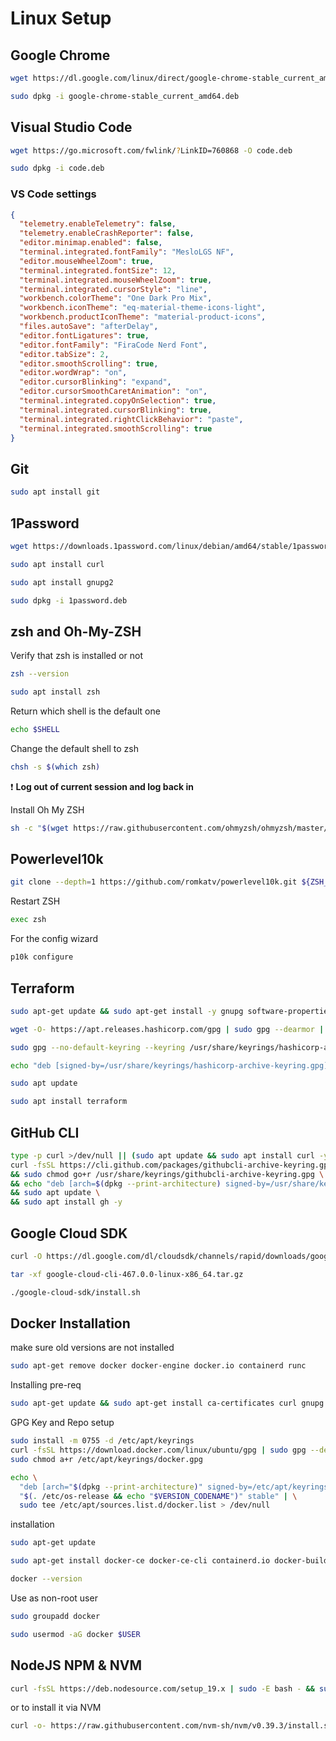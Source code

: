 # Linux Setup

## Google Chrome
```bash
wget https://dl.google.com/linux/direct/google-chrome-stable_current_amd64.deb
```
```bash
sudo dpkg -i google-chrome-stable_current_amd64.deb
```

## Visual Studio Code

```bash
wget https://go.microsoft.com/fwlink/?LinkID=760868 -O code.deb
```

```bash
sudo dpkg -i code.deb
```

### VS Code settings

```JSON
{
  "telemetry.enableTelemetry": false,
  "telemetry.enableCrashReporter": false,
  "editor.minimap.enabled": false,
  "terminal.integrated.fontFamily": "MesloLGS NF",
  "editor.mouseWheelZoom": true,
  "terminal.integrated.fontSize": 12,
  "terminal.integrated.mouseWheelZoom": true,
  "terminal.integrated.cursorStyle": "line",
  "workbench.colorTheme": "One Dark Pro Mix",
  "workbench.iconTheme": "eq-material-theme-icons-light",
  "workbench.productIconTheme": "material-product-icons",
  "files.autoSave": "afterDelay",
  "editor.fontLigatures": true,
  "editor.fontFamily": "FiraCode Nerd Font",
  "editor.tabSize": 2,
  "editor.smoothScrolling": true,
  "editor.wordWrap": "on",
  "editor.cursorBlinking": "expand",
  "editor.cursorSmoothCaretAnimation": "on",
  "terminal.integrated.copyOnSelection": true,
  "terminal.integrated.cursorBlinking": true,
  "terminal.integrated.rightClickBehavior": "paste",
  "terminal.integrated.smoothScrolling": true
}
```

## Git

```bash
sudo apt install git
```

## 1Password

```bash
wget https://downloads.1password.com/linux/debian/amd64/stable/1password-latest.deb -O 1password.deb
```

```bash
sudo apt install curl
```

```bash
sudo apt install gnupg2
```

```bash
sudo dpkg -i 1password.deb
```

## zsh and Oh-My-ZSH

Verify that zsh is installed or not

```bash
zsh --version 
```

```bash
sudo apt install zsh
```

Return which shell is the default one

```bash
echo $SHELL 
```

Change the default shell to zsh

```bash
chsh -s $(which zsh) 
```

:exclamation: **Log out of current session and log back in**

Install Oh My ZSH

```bash
sh -c "$(wget https://raw.githubusercontent.com/ohmyzsh/ohmyzsh/master/tools/install.sh -O -)" 
```

## Powerlevel10k

```bash
git clone --depth=1 https://github.com/romkatv/powerlevel10k.git ${ZSH_CUSTOM:-$HOME/.oh-my-zsh/custom}/themes/powerlevel10k
```

Restart ZSH

```bash
exec zsh 
```

For the config wizard

```bash
p10k configure 
```

## Terraform

```bash
sudo apt-get update && sudo apt-get install -y gnupg software-properties-common
```

```bash
wget -O- https://apt.releases.hashicorp.com/gpg | sudo gpg --dearmor | sudo tee /usr/share/keyrings/hashicorp-archive-keyring.gpg
```

```bash
sudo gpg --no-default-keyring --keyring /usr/share/keyrings/hashicorp-archive-keyring.gpg --fingerprint
```

```bash
echo "deb [signed-by=/usr/share/keyrings/hashicorp-archive-keyring.gpg] https://apt.releases.hashicorp.com $(lsb_release -cs) main" | sudo tee /etc/apt/sources.list.d/hashicorp.list
```

```bash
sudo apt update
```

```bash
sudo apt install terraform
```

## GitHub CLI

```bash
type -p curl >/dev/null || (sudo apt update && sudo apt install curl -y)
curl -fsSL https://cli.github.com/packages/githubcli-archive-keyring.gpg | sudo dd of=/usr/share/keyrings/githubcli-archive-keyring.gpg \
&& sudo chmod go+r /usr/share/keyrings/githubcli-archive-keyring.gpg \
&& echo "deb [arch=$(dpkg --print-architecture) signed-by=/usr/share/keyrings/githubcli-archive-keyring.gpg] https://cli.github.com/packages stable main" | sudo tee /etc/apt/sources.list.d/github-cli.list > /dev/null \
&& sudo apt update \
&& sudo apt install gh -y
```

## Google Cloud SDK

```bash
curl -O https://dl.google.com/dl/cloudsdk/channels/rapid/downloads/google-cloud-cli-467.0.0-linux-x86_64.tar.gz
```

```bash
tar -xf google-cloud-cli-467.0.0-linux-x86_64.tar.gz
```

```bash
./google-cloud-sdk/install.sh
```

## Docker Installation

make sure old versions are not installed

```bash
sudo apt-get remove docker docker-engine docker.io containerd runc
```

Installing pre-req

```bash
sudo apt-get update && sudo apt-get install ca-certificates curl gnupg -y
```

GPG Key and Repo setup

```bash
sudo install -m 0755 -d /etc/apt/keyrings
curl -fsSL https://download.docker.com/linux/ubuntu/gpg | sudo gpg --dearmor -o /etc/apt/keyrings/docker.gpg
sudo chmod a+r /etc/apt/keyrings/docker.gpg
```

```bash
echo \
  "deb [arch="$(dpkg --print-architecture)" signed-by=/etc/apt/keyrings/docker.gpg] https://download.docker.com/linux/ubuntu \
  "$(. /etc/os-release && echo "$VERSION_CODENAME")" stable" | \
  sudo tee /etc/apt/sources.list.d/docker.list > /dev/null
```

installation

```bash
sudo apt-get update
```

```bash
sudo apt-get install docker-ce docker-ce-cli containerd.io docker-buildx-plugin docker-compose-plugin
```

```bash
docker --version
```

Use as non-root user

```bash
sudo groupadd docker
```

```bash
sudo usermod -aG docker $USER
```

## NodeJS NPM & NVM

```bash
curl -fsSL https://deb.nodesource.com/setup_19.x | sudo -E bash - && sudo apt-get install -y nodejs
```

or to install it via NVM

```bash
curl -o- https://raw.githubusercontent.com/nvm-sh/nvm/v0.39.3/install.sh | bash
```

